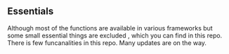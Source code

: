 <h2>Essentials</h2>
Although most of the functions are available in various frameworks but some small essential things are excluded , which you can find in this repo.
There is few funcanalities in this repo. Many updates are on the way.
